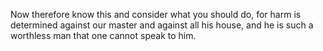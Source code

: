 Now therefore know this and consider what you should do, for harm is determined against our master and against all his house, and he is such a worthless man that one cannot speak to him.
